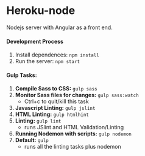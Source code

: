 Heroku-node
=====================

Nodejs server with Angular as a front end.

#### Development Process
1. Install dependences:  `npm install`
2. Run the server: `npm start`

#### Gulp Tasks:
1. __Compile Sass to CSS:__ `gulp sass`
2. __Monitor Sass files for changes:__ `gulp sass:watch`
    - Ctrl+c to quit/kill this task
3. __Javascript Linting:__ `gulp jslint`
4. __HTML Linting:__ `gulp htmlhint`
5. __Linting:__ `gulp lint`
    - runs JSlint and HTML Validation/Linting
6. __Running Nodemon with scripts:__ `gulp nodemon`
7. __Default:__ `gulp`
    - runs all the linting tasks plus nodemon